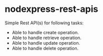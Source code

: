 # nodexpress-rest-apis
Simple Rest API(s) for following tasks:
- Able to handle create operation.
- Able to handle retrieve operation.
- Able to handle update operation.
- Able to handle delete operation.
